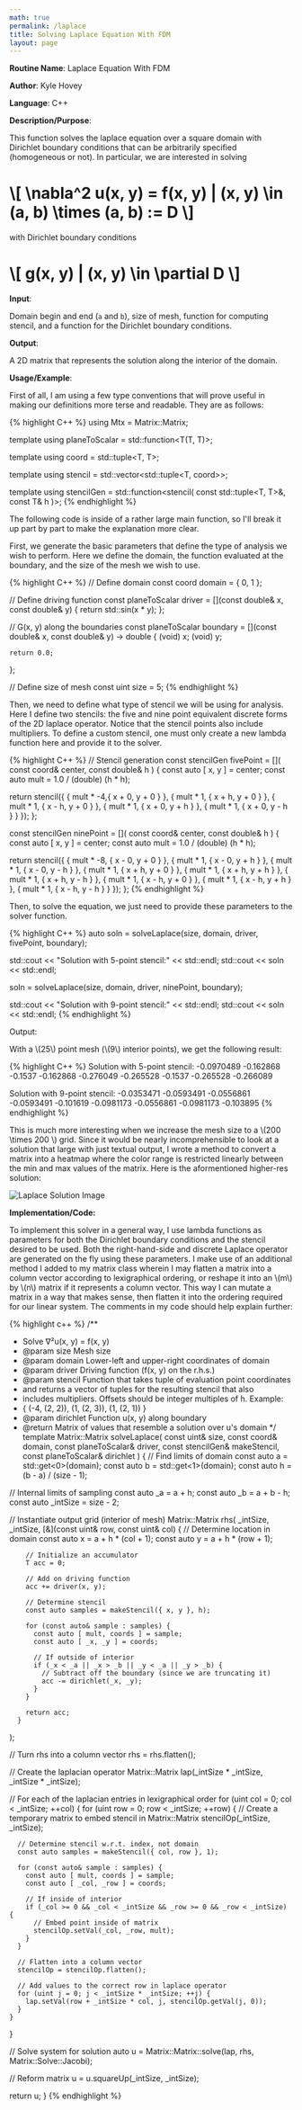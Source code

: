 ```yaml
---
math: true
permalink: /laplace
title: Solving Laplace Equation With FDM
layout: page
---
```


**Routine Name**: Laplace Equation With FDM

**Author**: Kyle Hovey

**Language**: C++

**Description/Purpose**:

This function solves the laplace equation over a square domain with Dirichlet boundary conditions that can be arbitrarily specified (homogeneous or not). In particular, we are interested in solving

# \\[ \nabla^2 u(x, y) = f(x, y) | (x, y) \in (a, b) \times (a, b) := D \\]

with Dirichlet boundary conditions

# \\[ g(x, y) | (x, y) \in \partial D \\]

**Input**:

Domain begin and end (`a` and `b`), size of mesh, function for computing stencil, and a function for the Dirichlet boundary conditions.

**Output**:

A 2D matrix that represents the solution along the interior of the domain.

**Usage/Example**:

First of all, I am using a few type conventions that will prove useful in making our definitions more terse and readable. They are as follows:

{% highlight C++ %}
using Mtx = Matrix::Matrix<double>;

template <typename T>
using planeToScalar = std::function<T(T, T)>;

template <typename T>
using coord = std::tuple<T, T>;

template <typename T>
using stencil = std::vector<std::tuple<T, coord<T>>>;

template <typename T>
using stencilGen = std::function<stencil<T>(
    const std::tuple<T, T>&,
    const T& h
)>;
{% endhighlight %}

The following code is inside of a rather large main function, so I'll break it up part by part to make the explanation more clear.

First, we generate the basic parameters that define the type of analysis we wish to perform. Here we define the domain, the function evaluated at the boundary, and the size of the mesh we wish to use.

{% highlight C++ %}
// Define domain
const coord<double> domain = { 0, 1 };

// Define driving function
const planeToScalar<double> driver =
  [](const double& x, const double& y) {
    return std::sin(x * y);
  };

// G(x, y) along the boundaries
const planeToScalar<double> boundary =
  [](const double& x, const double& y) -> double {
    (void) x;
    (void) y;

    return 0.0;
  };

// Define size of mesh
const uint size = 5;
{% endhighlight %}

Then, we need to define what type of stencil we will be using for analysis. Here I define two stencils: the five and nine point equivalent discrete forms of the 2D laplace operator. Notice that the stencil points also include multipliers. To define a custom stencil, one must only create a new lambda function here and provide it to the solver.

{% highlight C++ %}
// Stencil generation
const stencilGen<double> fivePoint = [](
    const coord<double>& center,
    const double& h
) {
  const auto [ x, y ] = center;
  const auto mult = 1.0 / (double) (h * h);

  return stencil<double>({
    { mult * -4,{ x + 0, y + 0 } },
    { mult * 1, { x + h, y + 0 } },
    { mult * 1, { x - h, y + 0 } },
    { mult * 1, { x + 0, y + h } },
    { mult * 1, { x + 0, y - h } }
  });
};

const stencilGen<double> ninePoint = [](
    const coord<double>& center,
    const double& h
) {
  const auto [ x, y ] = center;
  const auto mult = 1.0 / (double) (h * h);

  return stencil<double>({
    { mult * -8, { x - 0, y + 0 } },
    { mult * 1,  { x - 0, y + h } },
    { mult * 1,  { x - 0, y - h } },
    { mult * 1,  { x + h, y + 0 } },
    { mult * 1,  { x + h, y + h } },
    { mult * 1,  { x + h, y - h } },
    { mult * 1,  { x - h, y + 0 } },
    { mult * 1,  { x - h, y + h } },
    { mult * 1,  { x - h, y - h } }
  });
};
{% endhighlight %}

Then, to solve the equation, we just need to provide these parameters to the solver function.

{% highlight C++ %}
auto soln = solveLaplace<double>(size, domain, driver, fivePoint, boundary);

std::cout << "Solution with 5-point stencil:" << std::endl;
std::cout << soln << std::endl;

soln = solveLaplace<double>(size, domain, driver, ninePoint, boundary);

std::cout << "Solution with 9-point stencil:" << std::endl;
std::cout << soln << std::endl;
{% endhighlight %}

Output:

With a \\(25\\) point mesh (\\(9\\) interior points), we get the following result:

{% highlight C++ %}
Solution with 5-point stencil:
-0.0970489 -0.162868 -0.1537
-0.162868 -0.276049 -0.265528
-0.1537 -0.265528 -0.266089

Solution with 9-point stencil:
-0.0353471 -0.0593491 -0.0556861
-0.0593491 -0.101619 -0.0981173
-0.0556861 -0.0981173 -0.103895
{% endhighlight %}

This is much more interesting when we increase the mesh size to a \\(200 \times 200 \\) grid. Since it would be nearly incomprehensible to look at a solution that large with just textual output, I wrote a method to convert a matrix into a heatmap where the color range is restricted linearly between the min and max values of the matrix. Here is the aformentioned higher-res solution:

![Laplace Solution Image](/MATH_5620/images/laplace.jpg)

**Implementation/Code:**

To implement this solver in a general way, I use lambda functions as parameters for both the Dirichlet boundary conditions and the stencil desired to be used. Both the right-hand-side and discrete Laplace operator are generated on the fly using these parameters. I make use of an additional method I added to my matrix class wherein I may flatten a matrix into a column vector according to lexigraphical ordering, or reshape it into an \\(m\\) by \\(n\\) matrix if it represents a column vector. This way I can mutate a matrix in a way that makes sense, then flatten it into the ordering required for our linear system. The comments in my code should help explain further:

{% highlight c++ %}
/**
 * Solve ∇²u(x, y) = f(x, y)
 * @param size Mesh size
 * @param domain Lower-left and upper-right coordinates of domain
 * @param driver Driving function (f(x, y) on the r.h.s.)
 * @param stencil Function that takes tuple of evaluation point coordinates
 *  and returns a vector of tuples for the resulting stencil that also
 *  includes multipliers. Offsets should be integer multiples of h. Example:
 *    { (-4, (2, 2)), (1, (2, 3)), (1, (2, 1)) }
 * @param dirichlet Function u(x, y) along boundary
 * @return Matrix of values that resemble a solution over u's domain
 */
template <typename T>
Matrix::Matrix<T> solveLaplace(
    const uint& size,
    const coord<T>& domain,
    const planeToScalar<T>& driver,
    const stencilGen<T>& makeStencil,
    const planeToScalar<T>& dirichlet
) {
  // Find limits of domain
  const auto a = std::get<0>(domain);
  const auto b = std::get<1>(domain);
  const auto h = (b - a) / (size - 1);

  // Internal limits of sampling
  const auto _a = a + h;
  const auto _b = a + b - h;
  const auto _intSize = size - 2;

  // Instantiate output grid (interior of mesh)
  Matrix::Matrix<T> rhs(
      _intSize,
      _intSize,
      [&](const uint& row, const uint& col) {
        // Determine location in domain
        const auto x = a + h * (col + 1);
        const auto y = a + h * (row + 1);

        // Initialize an accumulator
        T acc = 0;

        // Add on driving function
        acc += driver(x, y);

        // Determine stencil
        const auto samples = makeStencil({ x, y }, h);

        for (const auto& sample : samples) {
          const auto [ mult, coords ] = sample;
          const auto [ _x, _y ] = coords;

          // If outside of interior
          if (_x < _a || _x > _b || _y < _a || _y > _b) {
            // Subtract off the boundary (since we are truncating it)
            acc -= dirichlet(_x, _y);
          }
        }

        return acc;
      }
  );

  // Turn rhs into a column vector
  rhs = rhs.flatten();

  // Create the laplacian operator
  Matrix::Matrix<T> lap(_intSize * _intSize, _intSize * _intSize);

  // For each of the laplacian entries in lexigraphical order
  for (uint col = 0; col < _intSize; ++col) {
    for (uint row = 0; row < _intSize; ++row) {
      // Create a temporary matrix to embed stencil in
      Matrix::Matrix<T> stencilOp(_intSize, _intSize);

      // Determine stencil w.r.t. index, not domain
      const auto samples = makeStencil({ col, row }, 1);

      for (const auto& sample : samples) {
        const auto [ mult, coords ] = sample;
        const auto [ _col, _row ] = coords;

        // If inside of interior
        if (_col >= 0 && _col < _intSize && _row >= 0 && _row < _intSize) {
          // Embed point inside of matrix
          stencilOp.setVal(_col, _row, mult);
        }
      }

      // Flatten into a column vector
      stencilOp = stencilOp.flatten();

      // Add values to the correct row in laplace operator
      for (uint j = 0; j < _intSize * _intSize; ++j) {
        lap.setVal(row + _intSize * col, j, stencilOp.getVal(j, 0));
      }
    }
  }

  // Solve system for solution
  auto u = Matrix::Matrix<T>::solve(lap, rhs, Matrix::Solve::Jacobi);

  // Reform matrix
  u = u.squareUp(_intSize, _intSize);

  return u;
}
{% endhighlight %}
